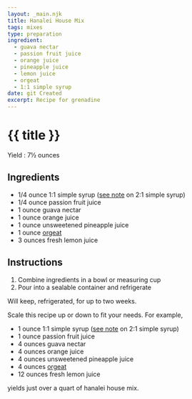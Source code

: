 ```yaml
---
layout: _main.njk
title: Hanalei House Mix
tags: mixes
type: preparation
ingredient:
  - guava nectar
  - passion fruit juice
  - orange juice
  - pineapple juice
  - lemon juice
  - orgeat
  - 1:1 simple syrup
date: git Created
excerpt: Recipe for grenadine
---
```


<!-- markdownlint-disable MD025 -->
# {{ title }}
<!-- markdownlint-enable MD025 -->

Yield
  : 7&frac12; ounces

## Ingredients

* 1/4 ounce 1:1 simple syrup ([see note](/mixes/2-1-simple-syrup/#fn:1) on 2:1 simple syrup)
* 1/4 ounce passion fruit juice
* 1 ounce guava nectar
* 1 ounce orange juice
* 1 ounce unsweetened pineapple juice
* 1 ounce [orgeat](/mixes/orgeat/)
* 3 ounces fresh lemon juice

## Instructions

1. Combine ingredients in a bowl or measuring cup
2. Pour into a sealable container and refrigerate

<tiki-callout type="note">

  Will keep, refrigerated, for up to two weeks.

</tiki-callout>

<tiki-callout type="tip">

  Scale this recipe up or down to fit your needs. For example,

* 1 ounce 1:1 simple syrup ([see note](/mixes/2-1-simple-syrup/#fn:1) on 2:1 simple syrup)
* 1 ounce passion fruit juice
* 4 ounces guava nectar
* 4 ounces orange juice
* 4 ounces unsweetened pineapple juice
* 4 ounces [orgeat](/mixes/orgeat/)
* 12 ounces fresh lemon juice

yields just over a quart of hanalei house mix.

</tiki-callout>

<div
  class="sr-only"
  data-cat[0]="Preparation"
  data-ingredient[0]="Guava nectar"
  data-ingredient[1]="Passion fruit juice"
  data-ingredient[2]="Orange juice"
  data-ingredient[3]="Pineapple juice, unsweetened"
  data-ingredient[4]="Lemon juice"
  data-ingredient[5]="Orgeat"
  data-ingredient[6]="1:1 simple syrup"
  data-pagefind-filter="
    Category[data-cat[0]],
    Ingredient[data-ingredient[0]],
    Ingredient[data-ingredient[1]],
    Ingredient[data-ingredient[2]],
    Ingredient[data-ingredient[3]],
    Ingredient[data-ingredient[4]],
    Ingredient[data-ingredient[5]],
    Ingredient[data-ingredient[6]],
    Pantry[data-ingredient[0]],
    Juice[data-ingredient[1]],
    Juice[data-ingredient[2]],
    Juice[data-ingredient[3]],
    Juice[data-ingredient[4]],
    Syrup[data-ingredient[5]],
    Syrup[data-ingredient[6]],
  "
>
</div>

